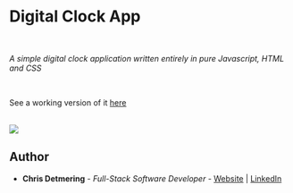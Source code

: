 # Digital Clock App

<br>

_A simple digital clock application written entirely in pure Javascript, HTML and CSS_

<br>

See a working version of it [here](https://software-development-mastermind.github.io/digital-clock-3/)

<br>

<image src="images/calculator-screenshot.jpg">

## Author

* **Chris Detmering** - *Full-Stack Software Developer* - [Website](https://github.com/chrisdetmering) | [LinkedIn](https://www.linkedin.com/in/chris-detmering-1b8b9851)
